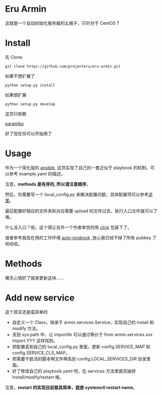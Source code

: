 Eru Armin
===========

这就是一个自动初始化服务器的幺蛾子，只针对于 CentOS 7

Install
===========

先 Clone

```
git clone https://github.com/projecteru/eru-armin.git
```

如果不想扩展了

```
python setup.py install
```

如果想扩展

```
python setup.py develop
```

这货只依赖

[paramiko](https://github.com/paramiko/paramiko)

好了现在你可以开始用了

Usage
===========

作为一个简化版的 [ansible](http://www.ansible.com/), 这货实现了自己的一套近似于 playbook 的机制，可以参考 example.yaml 的描述。

注意，**methods 是有序的, 所以请注意顺序**。

然后，你需要写一个 local_config.py 来解决配置问题，具体配置项可以参考[这里](https://github.com/projecteru/eru-armin/master/armin/config.py)。

最后配置好相应的文件夹和对应需要 upload 的文件过去，执行入口文件就可以了咯。

什么没入口？呃，这个得让另外一个作者幸苦的用 [click](http://click.pocoo.org/5/) 包装下了。

或者参考我现在用的工作环境 [auto-ricebook](https://github.com/CMGS/auto-ricebook) ,放心我已经干掉了所有 pubkey 了哈哈哈。

Methods
============

哪天心情好了就来更新这块……

Add new service
============

这个其实还是蛮简单的

* 自定义一个 Class，继承于 armin.services.Service，实现自己的 install 和 modify 方法。
* 丢到 sys.path 中，让 importlib 可以通过等价于 from armin.services.xxx import YYY 这样找到。
* 把配置丢到自己的 local_config.py 里面，更新 config.SERVICE_MAP 和 config.SERVICE_CLS_MAP。
* 把需要干脏活的脚本啊文件啊丢到 config.LOCAL_SERVICES_DIR 目录里面。
* 好了修改自己的 playbook.yaml 吧，在 services 方法里面去操控 install/modify/restart 咯。

注意，**restart 的实现目前极其简单，就是 systemctl restart name**。

